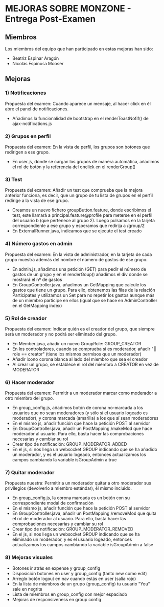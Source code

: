 # MEJORAS SOBRE MONZONE - Entrega Post-Examen

## Miembros
Los miembros del equipo que han participado en estas mejoras han sido:
- Beatriz Espinar Aragón
- Nicolás Espinosa Mooser

## Mejoras

### 1) Notificaciones
Propuesta del examen: Cuando aparece un mensaje, al hacer click en él abre el panel de notificaciones.
- Añadimos la funcionalidad de bootstrap en el renderToastNofif() de ajax-notifications.js

### 2) Grupos en perfil
Propuesta del examen: En la vista de perfil, los grupos son botones que redirigen a ese grupo.
- En user.js, donde se cargan los grupos de manera automática, añadimos el rol de botón y la referencia del onclick en el renderGroup()

### 3) Test
Propuesta del examen: Añadir un test que comprueba que la mejora anterior funciona, es decir, que un grupo de tu lista de grupos en el perfil redirige a la vista de ese grupo.
- Creamos un nuevo fichero groupButton.feature, donde escribimos el test, este llamará a principal.feature@profile para meterse en el perfil del usuario b (que pertenece al grupo 2). Luego pulsamos en la tarjeta correspondiente a ese grupo y esperamos que redirija a /group/2
- En ExternalRunner.java, indicamos que se ejecute el test creado

### 4) Número gastos en admin
Propuesta del examen: En la vista de administrador, en la tarjeta de cada grupo muestra además del nombre el número de gastos de ese grupo.
- En admin.js, añadimos una petición (GET) para pedir el número de gastos de un grupo y en el renderGoup() añadimos el div donde se mostrará el nº de gastos
- En GroupController.java, añadimos un GetMapping que calcule los gastos que tiene un grupo. Para ello, obtenemos las filas de la relación Participates y utilizamos un Set para no repetir los gastos aunque más de un miembro participe en ellos (igual que se hace en AdminController en el GetMapping index)

### 5) Rol de creador
Propuesta del examen: Indicar quién es el creador del grupo, que siempre será un moderador y no podrá ser eliminado del grupo.
- En Member.java, añadir un nuevo GroupRole: GROUP_CREATOR
- En los controladores, cuando se comprueba si es moderador, añadir "|| role == creator" (tiene los mismos permisos que un moderador)
- Añadir icono corona blanca al lado del miembro que sea el creador
- Al crear un grupo, se establece el rol del miembro a CREATOR en vez de MODERATOR

### 6) Hacer moderador
Propuesta del examen: Permitir a un moderador marcar como moderador a otro miembro del grupo.
- En group_config.js, añadimos botón de corona no-marcada a los usuarios que no sean moderadores (y sólo si el usuario logeado es moderador), y corona marcada (amarilla) a los que sí sean moderadores
- En el mismo js, añadir función que hace la petición POST al servidor
- En GroupController.java, añadir un PostMapping /makeMod que hace moderador al usuario. Para ello, basta hacer las comprobaciones necesarias y cambiar su rol
- Crear tipo de notificación: GROUP_MODERATOR_ADDED
- En el js, si nos llega un websocket GROUP indicando que se ha añadido un moderador, y es el usuario logeado, entonces actualizamos los campos cambiando la variable isGroupAdmin a true

### 7) Quitar moderador
Propuesta nuestra: Permitir a un moderador quitar a otro moderador sus privilegios (devolverlo a miembro estándar), él mismo incluido.
- En group_config.js, la corona marcada es un botón con su correspondiente modal de confirmación
- En el mismo js, añadir función que hace la petición POST al servidor
- En GroupController.java, añadir un PostMapping /removeMod que quita el rol de moderador al usuario. Para ello, basta hacer las comprobaciones necesarias y cambiar su rol
- Crear tipo de notificación: GROUP_MODERATOR_REMOVED
- En el js, si nos llega un websocket GROUP indicando que se ha eliminado un moderador, y es el usuario logeado, entonces actualizamos los campos cambiando la variable isGroupAdmin a false

### 8) Mejoras visuales
- Botones ir atrás en expense y group_config
- Disposición botones en user y group_config (tanto new como edit)
- Arreglo botón logout en nav cuando estás en user (salía rojo)
- En la lista de miembros de un grupo (group_config) tu usuario "You" sale en negrita
- Lista de miembros en group_config con mejor espaciado
- Mejoras de responsiveness en group config